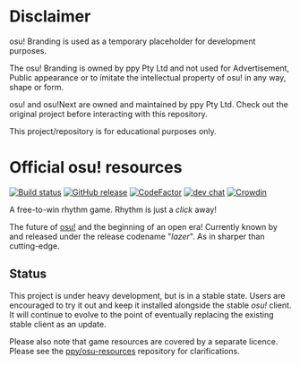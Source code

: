 # Disclaimer

osu! Branding is used as a temporary placeholder for development purposes.

The osu! Branding is owned by ppy Pty Ltd and not used for Advertisement, Public appearance or to imitate the intellectual property of osu! in any way, shape or form.

osu! and osu!Next are owned and maintained by ppy Pty Ltd. Check out the original project before interacting with this repository.

This project/repository is for educational purposes only.

# Official osu! resources

[![Build status](https://github.com/ppy/osu/actions/workflows/ci.yml/badge.svg?branch=master&event=push)](https://github.com/ppy/osu/actions/workflows/ci.yml)
[![GitHub release](https://img.shields.io/github/release/ppy/osu.svg)](https://github.com/ppy/osu/releases/latest)
[![CodeFactor](https://www.codefactor.io/repository/github/ppy/osu/badge)](https://www.codefactor.io/repository/github/ppy/osu)
[![dev chat](https://discordapp.com/api/guilds/188630481301012481/widget.png?style=shield)](https://discord.gg/ppy)
[![Crowdin](https://d322cqt584bo4o.cloudfront.net/osu-web/localized.svg)](https://crowdin.com/project/osu-web)

A free-to-win rhythm game. Rhythm is just a _click_ away!

The future of [osu!](https://osu.ppy.sh) and the beginning of an open era! Currently known by and released under the release codename "*lazer*". As in sharper than cutting-edge.

## Status
This project is under heavy development, but is in a stable state. Users are encouraged to try it out and keep it installed alongside the stable *osu!* client. It will continue to evolve to the point of eventually replacing the existing stable client as an update.

Please also note that game resources are covered by a separate licence. Please see the [ppy/osu-resources](https://github.com/ppy/osu-resources) repository for clarifications.
